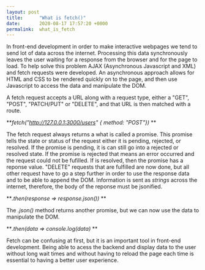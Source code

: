 ```yaml
---
layout: post
title:      "What is fetch()"
date:       2020-08-17 17:57:20 +0000
permalink:  what_is_fetch
---
```



In front-end development in order to make interactive webpages we tend to send lot of data across the internet. Processing this data synchronously leaves the user waiting for a response from the browser and for the page to load. To help solve this problem AJAX (Asynchronous Javascript and XML) and fetch requests were developed. An asynchronous approach allows for HTML and CSS to be rendered quickly on to the page, and then use Javascript to access the data and manipulate the DOM. 

A fetch request accepts a URL along with a request type, either a "GET", "POST", "PATCH/PUT" or "DELETE", and that URL is then matched with a route.

***fetch("http://127.0.0.1:3000/users" { method: "POST"})*  **

The fetch request always returns a what is called a promise. This promise tells the state or status of the request either it is pending, rejected, or resolved. If the promise is pending, it is can still go into a rejected or resolved state. If the promise is rejected that means an error occurred and the request could not be fufilled. If is resolved, then the promise has a reponse value. "DELETE" requests that are fulfilled are now done, but all other request have to go a step further in order to use the response data and to be able to append the DOM. Information is sent as *strings* across the internet, therefore, the body of the reponse must be jsonified. 

***.then(response => response.json())* **

The *.json()* method returns another promise, but we can now use the data to manipulate the DOM.

***.then(data => console.log(data)* **

Fetch can be confusing at first, but it is an important tool in front-end development. Being able to acess the backend and display data to the user without long wait times and without having to reload the page each time is essential to having a better user experience. 

